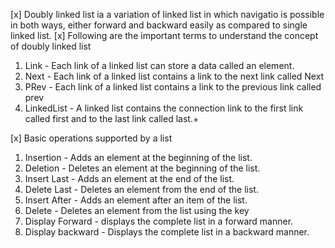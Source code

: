 [x] Doubly linked list ia a variation of linked list in which navigatio is possible in both ways, either forward and backward easily as compared to single linked list. 
[x] Following are the important terms to understand the concept of doubly linked list
1. Link - Each link of a linked list can store a data called an element.
2. Next - Each link of a linked list contains a link to the next link called Next
3. PRev - Each link of a linked list contains a link to the previous link called prev
4. LinkedList - A linked list contains the connection link to the first link called first and to the last link called last.+


[x] Basic operations supported by a list

1. Insertion - Adds an element at the beginning of the list.
2. Deletion - Deletes an element at the beginning of the list.
3. Insert Last - Adds an element at the end of the list.
4. Delete Last - Deletes an element from the end of the list.
5. Insert After - Adds an element after an item of the list.
6. Delete - Deletes an element from the list using the key
7. Display Forward - displays the complete list in a forward manner.
8. Display backward - Displays the complete list in a backward manner. 